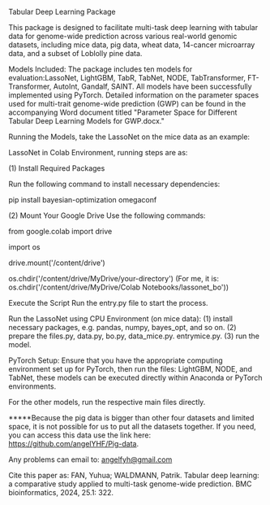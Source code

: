 Tabular Deep Learning Package

This package is designed to facilitate multi-task deep learning with tabular data for genome-wide prediction across various real-world genomic datasets, including mice data, pig data, wheat data, 14-cancer microarray data, and a subset of Loblolly pine data.


Models Included: The package includes ten models for evaluation:LassoNet, LightGBM, TabR, TabNet, NODE, TabTransformer, FT-Transformer, AutoInt, Gandalf, SAINT. All models have been successfully implemented using PyTorch. Detailed information on the parameter spaces used for multi-trait genome-wide prediction (GWP) can be found in the accompanying Word document titled "Parameter Space for Different Tabular Deep Learning Models for GWP.docx."

Running the Models, take the LassoNet on the mice data as an example:

LassoNet in Colab Environment, running steps are as:

(1) Install Required Packages

Run the following command to install necessary dependencies:

pip install bayesian-optimization omegaconf

(2) Mount Your Google Drive Use the following commands:

from google.colab import drive

import os

drive.mount('/content/drive')

os.chdir('/content/drive/MyDrive/your-directory') 
(For me, it is: os.chdir('/content/drive/MyDrive/Colab Notebooks/lassonet_bo'))

Execute the Script Run the entry.py file to start the process.

Run the LassoNet using CPU Environment (on mice data):
(1) install necessary packages, e.g. pandas, numpy, bayes_opt, and so on.
(2) prepare the files.py, data.py, bo.py, data_mice.py. entrymice.py.
(3) run the model.

PyTorch Setup: Ensure that you have the appropriate computing environment set up for PyTorch, then run the files: LightGBM, NODE, and TabNet, these models can be executed directly within Anaconda or PyTorch environments.

For the other models, run the respective main files directly. 

*****Because the pig data is bigger than other four datasets and limited space, it is not possible for us to put all the datasets together. If you need, you can access this data use the link here: https://github.com/angelYHF/Pig-data.

Any problems can email to: angelfyh@gmail.com

Cite this paper as: FAN, Yuhua; WALDMANN, Patrik. Tabular deep learning: a comparative study applied to multi-task genome-wide prediction. BMC bioinformatics, 2024, 25.1: 322.
